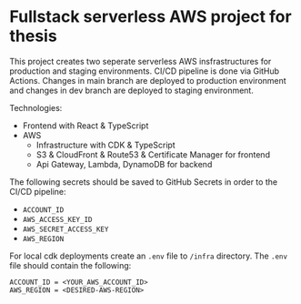# Fullstack serverless AWS project for thesis

This project creates two seperate serverless AWS insfrastructures for production and staging environments. CI/CD pipeline is done via GitHub Actions. Changes in main branch are deployed to production environment and changes in dev branch are deployed to staging environment.

Technologies:

- Frontend with React & TypeScript
- AWS
  - Infrastructure with CDK & TypeScript
  - S3 & CloudFront & Route53 & Certificate Manager for frontend
  - Api Gateway, Lambda, DynamoDB for backend

The following secrets should be saved to GitHub Secrets in order to the CI/CD pipeline:

- `ACCOUNT_ID`
- `AWS_ACCESS_KEY_ID`
- `AWS_SECRET_ACCESS_KEY`
- `AWS_REGION`

For local cdk deployments create an `.env` file to `/infra` directory. The `.env` file should contain the following:

```
ACCOUNT_ID = <YOUR_AWS_ACCOUNT_ID>
AWS_REGION = <DESIRED-AWS-REGION>
```
